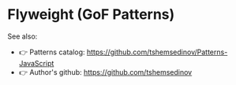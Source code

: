 # Flyweight (GoF Patterns)

See also:
  - 👉 Patterns catalog: https://github.com/tshemsedinov/Patterns-JavaScript
  - 👉 Author's github: https://github.com/tshemsedinov
